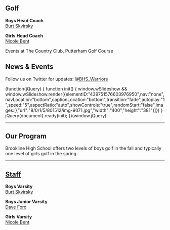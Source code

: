 **Golf**
--------

**Boys Head Coach**  
[Burt Skvirsky](mailto:bskivrsky@gmail.com)  
  

**Girls** **Head Coach**  
[Nicole Bent](mailto:nicole_bent@psbma.org)  
  

  
Events at The Country Club, Putterham Golf Course

News & Events
-------------

Follow us on Twitter for updates: [@BHS\_Warriors](https://twitter.com/bhs_warriors)  

(function(jQuery) {
function init() { window.wSlideshow && window.wSlideshow.render({elementID:"439751576603976950",nav:"none",navLocation:"bottom",captionLocation:"bottom",transition:"fade",autoplay:"1",speed:"5",aspectRatio:"auto",showControls:"true",randomStart:"false",images:\[{"url":"8/0/1/5/801512/img-9071.jpg","width":"400","height":"381"}\]}) }
jQuery(document).ready(init);
})(window.jQuery)

* * *

Our Program
-----------

Brookline High School offers two levels of boys golf in the fall and typically one level of girls golf in the spring.

* * *

[Staff](/)
----------

**Boys Varsity**  
[Burt Skvirsky](mailto:bskvirsky@gmail.com)  
  
  
**Boys Junior Varsity**  
﻿[Dave Ford](mailto:dave_ford@psbma.org)﻿

**Girls Varsity**  
[Nicole Bent](mailto:nicole_bent@psbma.org)